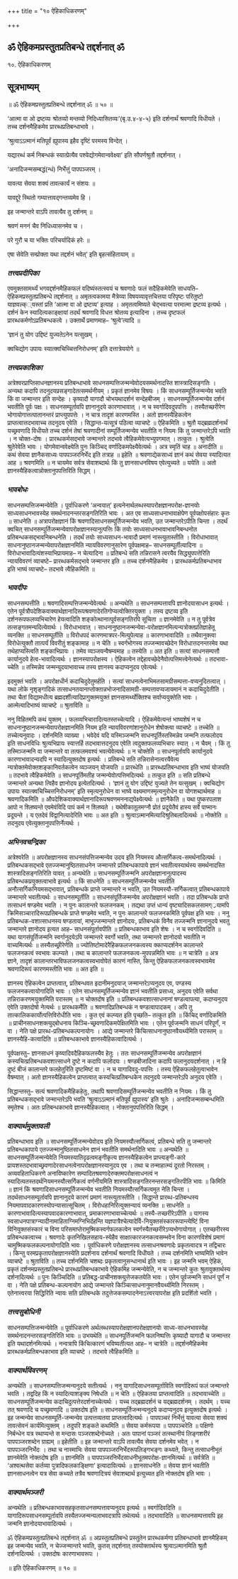 +++
title = "१० ऐहिकाधिकरणम्"

+++


## ॐ ऐहिकमप्रस्तुतप्रतिबन्धे तद्दर्शनात् ॐ

१०. ऐहिकाधिकरणम्

## **सूत्रभाष्यम्**

॥ ॐ ऐहिकमप्रस्तुतप्रतिबन्धे तद्दर्शनात् ॐ ॥ ५० ॥

‘आत्मा वा ओ द्रष्टव्यः श्रोतव्यो मन्तव्यो निदिध्यासितव्यः’(बृ.उ.४-४-५) इति दर्शनार्थं श्रवणादि विधीयते । तच्च दर्शनमैहिकमेव प्रारब्धप्रतिबन्धाभावे ।

‘श्रुत्वाऽऽत्मानं मतिपूर्वं ह्युपास्य इहैव दृष्टिं परमस्य विन्देत् ।

यद्यारब्धं कर्म निबन्धकं स्यात्प्रेत्यैव पश्येद्योगमेवान्ववेक्ष्या’ इति सौपर्णश्रुतौ तद्दर्शनात् ।

‘अनादिजन्मसम्बद्धं(न्धं) निर्भेत्तुं पापपञ्जरम् ।

यावत्या सेवया शक्यं तावत्कार्यं न संशयः ॥

यावद्दूरे स्थितो गम्यात्तावद्गन्तव्यमेव हि ।

इह जन्मान्तरे वाऽपि तावत्यैव तु दर्शनम् ॥

श्रवणं मननं चैव निधिध्यासनमेव च ।

परे गुरौ च या भक्तिः परिचर्यादिकं हरेः ॥

एषा सेवेति सम्प्रोक्ता यथा तद्दर्शनं भवेत्’ इति बृहत्संहितायाम् ॥

### ***तत्त्वप्रदीपिका***

एवमुक्तसामर्थ्यं भगवद्दर्शनमैहिकफलं वदिष्यंस्तत्स्वयं च श्रवणादेः फलं सदैहिकमेवेति साधयति– ऐहिकमप्रस्तुतप्रतिबन्धे तद्दर्शनात् ॥ अमृतत्वकामया मैत्रेय्या विषयव्यावृत्तचित्तया परिपृष्टः परितुष्टो याज्ञवल्क््यस्तां प्रति ‘आत्मा वा ओ द्रष्टव्य’ इत्याह । अमृतत्वमिष्यते चेद्भवत्या परमात्मा द्रष्टव्य इत्यर्थः । दर्शनं केन स्यादित्यकाङ्क्षायां तदर्थं श्रवणादि विधत्त श्रोतव्य इत्यादिना । तच्च दृष्टफलं प्रारब्धकर्मणोऽप्रतिबन्धकत्वे । उक्तार्थे प्रमाणमाह– ‘श्रुत्वे’त्यादि ॥

‘ज्ञानं तु योग उद्दिष्टं युज्यतेऽनेन यत्सुखम् ।

क्वचिद्योग उपायः स्यात्क्वचिच्चित्तनिरोधनम्’ इति दत्तात्रेययोगे ॥

### ***तत्त्वप्रकाशिका***

अत्रेश्वरप्राप्तिसाधनज्ञानस्य प्रतिबन्धाभावे साधनसम्पत्तिजन्मन्येवोदयसमर्थनादस्ति शास्त्रादिसङ्गतिः । अन्यथा कदापि तदनुदयप्रसङ्गादेतत्समर्थनीयम् । प्रकृतं ज्ञानमेव विषयः । किं साधनसम्पूर्तिजन्मन्येव भवति किं वा जन्मान्तर इति सन्देहः । कृष्यादौ यागादौ चोभयथादर्शनं सन्देहबीजम् । साधनसम्पूर्तिजन्मन्येव दर्शनं भवतीति पूर्वः पक्षः । साधनसम्पूर्तावपि ज्ञानानुदये कारणाभावात् । न च स्वर्गादिवदुपपत्तिः । तस्यैतच्छरीरेण भोगायोगात्तत्पातानन्तरं प्राप्त्युपपत्तेः । न चात्र तादृशं कारणमस्ति । अतो ज्ञानस्यैहिकत्वेन प्राप्तत्वात्तदभावाच्च तदनुदय एवेति । सिद्धान्त-यत्सूत्रं पठित्वा व्याचष्टे ॥ ऐहिकमिति ॥ श्रुतौ यद्ब्रह्मदर्शनार्थं यच्छ्रवणादि विधीयते तच्च दर्शनं तेषां श्रवणादीनां सम्पूर्तिजन्मन्येव भवतीति न नियमः किं तु जन्मान्तरेऽपि भवति । न चोक्त-दोषः । प्रारब्धकर्मसद्भावे जन्मान्तरे तदभावे त्वैहिकमेवेत्यभ्युपगमात् । तत्कुतः । श्रुत्वेति श्रुतेरेवेति भावः । योगमेवान्ववेक्ष्येति पुनः किञ्चिद् वर्णादिकमपेक्ष्यैवेत्यर्थः । अत्र स्मृतिं चाह ॥ अनादीति ॥ कथं सेवया ज्ञानैकसाध्यः पापपञ्जरनिर्भेद इति तत्राह ॥ इहेति ॥ श्रवणाद्येकसाध्यं ज्ञानं कथं सेवया स्यादित्यत आह ॥ श्रवणमिति ॥ न चायमेव सर्वत्र सेवाशब्दार्थः किं तु ज्ञानसाधनविषय एवेत्युच्यते ॥ ययेति ॥ अतो ज्ञानस्यैहिकत्वान्नोक्तानुपपत्तिरिति सिद्धम् ।

### ***भावबोधः***

साधनसम्पत्तिजन्मन्येवेति । पूर्वाधिकरणे ‘अन्वयात्’ इत्यनेनार्थलब्धस्यापरोक्षज्ञानपरोक्ष-ज्ञानयोः साध्यसाधनभावस्येह समर्थनादनन्तरसङ्गतिरिति भावः । अत एव साध्यसाधनाभावाक्षेपेण पूर्वपक्षोपसंहारः कृतः ॥ साधनेति ॥ अत्रापरोक्षज्ञानं किं श्रवणादिसाधनसम्पूर्तिजन्मन्येव भवति, उत जन्मान्तरेऽपीति चिन्ता । तदर्थं क्वचित् साधनसम्पूर्तिजन्मन्येवापरोक्षज्ञानस्यानुत्पत्तिः किं तयोः साध्यसाधनभावाभावनिबन्धनोत प्रतिबन्धकसद्भावनिबन्धनेति । तदर्थं तयोः साध्यसाधन-भावादौ प्रमाणं नास्त्युतास्तीति । विरोधाभावात् साधनानुष्ठानजन्मन्येवापरोक्षज्ञानमिति न्यायविवरणानुसारेण पूर्वपक्षमाह– साधनसम्पूर्तीत्यादिना ॥ विरोधाभावादित्यंशस्याभिप्रायमाह– न चेत्यादिना ॥ प्रतिबन्धे सति तन्निरासने त्वरयैव सिद्ध्युपपत्तेरिति न्यायविवरणं व्याचष्टे– प्रारब्धकर्मसद्भावे जन्मान्तर इति ॥ तच्च दर्शनमैहिकमेव । प्रारब्धकर्मप्रतिबन्धाभाव इति भाष्यं व्याचष्टे– तदभावे त्वैहिकमिति ॥

### ***भावदीपः***

साधनसम्पत्तीति ॥ श्रवणादिसम्पत्तिजन्मन्येवेत्यर्थः ॥ अन्यथेति ॥ साधनसम्पत्तावपि ज्ञानोदयासाधन इत्यर्थः । एतेन पूर्वत्रौपदेशिकवाक्यार्थज्ञानादिरूपश्रवणादेरतिगोप्यत्वोक्तिरयुक्ता । तस्य द्रष्टव्य इति दर्शनरूपफलव्यभिचारेण हेयत्वादिति शङ्कोत्थानात्पूर्वसङ्गतिरपि सूचिता ॥ ज्ञानमेवेति ॥ न तु पूर्वत्रेव तत्सङ्गतमन्यदित्येवार्थः । विरोधाभावात् । साधनानुष्ठानजन्मन्येवा-परोक्षज्ञानमित्यन्यत्रोक्तप्रतिज्ञाहेतू व्यनक्ति ॥ साधनसम्पूर्तीति ॥ विरोधपदं कारणमात्रपर-मित्युपेत्याह ॥ कारणाभावादिति ॥ तथैवानुक्त्वा विरोधेत्युक्तौ तात्पर्यं विवरीतुं शङ्कामाह ॥ न चेति ॥ स्वर्गभोगस्य तज्जन्मावच्छेदेन विरोधात्तदनन्तरमेव यथा तथेहाप्यस्त्विति शङ्काभिप्रायः । तमेव व्यञ्जयन्वैषम्यमाह ॥ तस्येति ॥ अत इति ॥ सत्यां साधनसम्पत्तौ कार्यानुदये हेत्व-भावादित्यर्थः । ज्ञानस्यापरोक्षस्य । ऐहिकत्वेन तद्देहावच्छेदेनैवोत्पत्तिमत्त्वेनेत्यर्थः ॥ तदभावा-च्चेति ॥ तस्मिन्नेव जन्मन्युदयाभावाच्च तस्य ज्ञानस्य कदाप्यनुदय एवेत्यर्थः ।

इदमुक्तं भवति । अपरोक्षधीर्न कदाचिदुदेतुमर्हति । सत्यां साधनत्वेनाभिमतसामग्रीसम्पत्ता-वप्यनुदितत्वात् । यथा लोके नृशृङ्गादिकं तत्साधनतयानाप्तोक्तान्नभोजनादिसामग्री-सम्पत्तावप्यजायमानं न कदाचिदुदेतीति । तथा चैतां विद्यामधीत्य ब्रह्मदर्शीत्यादिप्रागुक्तमयुक्तं ज्ञानसामर्थ्योक्तिश्च सर्वाप्ययुक्तेति भावः । आत्मेत्यादिभाष्यं व्याचष्टे ॥ श्रुताविति ॥

ननु विहितमपि कथं युक्तम् । फलव्यभिचारादित्यतस्तच्चेत्यादि । ऐहिकमेवेत्यन्तं भाष्यशेषं न च साधनानुष्ठानजन्मन्येवापरोक्षज्ञानमिति नियम इति न्यायविवरणांशानुरोधेन शेषोक्त्या व्याचष्टे ॥ तच्चेति ॥ तच्चेत्यनुवादः । दर्शनमिति व्याख्या । भवेदेवं यदि यस्मिञ्जन्मनि साधनपूर्तिस्तस्मिन्नेव जन्मनि तत्फलोदय इति साधनविधिः श्रुत्यभिप्रायः स्यात्तर्हि तदभावात्तदनुदय एवेति त्वदुक्तफलव्यभिचारः स्यात् । न चैवम् । किं तु तस्मिञ्जन्मनि वा जन्मान्तरे वा तत्फलमवश्यं भवत्येवेत्यर्थः ॥ न चोक्तेति ॥ साधनपूर्तावपि कार्यानुदये कारणाभावादन्यदपि न स्यादित्युक्तदोष इत्यर्थः । प्रतिबन्धे सति तन्निरासेनात्वरयैवेत्य न्यत्रोक्तमेवोक्तशङ्कानिवर्तकत्वेन व्यञ्जयन् योजयति ॥ प्रारब्धेति ॥ प्रारब्धप्रतिबन्धाभाव इति भाष्यं योजयति ॥ तदभावे त्वैहिकमेवेति ॥ साधनपूर्तिमतीह जन्मन्येवोत्पत्तिमदित्यर्थः ॥ तत्कुत इति ॥ सति प्रतिबन्धे जन्मान्तरे अन्यथा त्विहैव ज्ञानोदय इत्येतदित्यर्थः । ‘ज्ञानं तु योग उद्दिष्टं युज्यते तेन यत्सुखम् । क्वचिद्योग उपायः स्यात्क्वचिच्चित्तनिरोधनम्’ इति स्मृत्यनुरोधेन वा भाष्ये वक्ष्यमाणस्मृत्यनुरोधेन वा योगशब्दार्थमाह ॥ श्रवणादिकमिति ॥ औपदेशिकवाक्यार्थज्ञानादिरूपश्रवणमननाद्यपेक्ष्येत्यर्थः ॥ ज्ञानैकेति ॥ यथा पुष्करपलाश आपो न श्लिष्यन्ते एवमेवंविदि पापं कर्म न श्लिष्यते । यथेषीकातूलमग्नौ प्रोतं प्रदूयेतैवं हास्य सर्वे पाप्मानः प्रदूयन्ते । य एतदेवं विद्वानित्यादेरिति भावः ॥ अत इति ॥ श्रुत्वाऽत्मानमित्यादिश्रुतिबलादित्यर्थः ॥ नोक्तेति ॥ तदनुदय एवेत्युक्तानुपपत्तिर्नेत्यर्थः ।

### ***अभिनवचन्द्रिका***

अत्रेश्वरेति ॥ अपरोक्षज्ञानस्य साधनसंपत्तिजन्मन्येव उदय इति नियमस्य औत्सर्गिकत्व-समर्थनादित्यर्थः । प्रतिबन्धकसद्भावे एतज्जन्मानुष्ठितसाधनेन जन्मान्तरे प्रतिबन्धकापाये ज्ञानं भवतीत्यस्यार्थस्य समर्थनादस्ति शास्त्रादिसङ्गतिरिति यावत् ॥ अन्यथेति ॥ साधनसम्पूर्तिजन्मनि अपरोक्षज्ञानानुत्पादस्य प्रतिबन्धकप्रयुक्तत्वाभावे इत्यर्थः ॥ किं साधनेति ॥ साधनसम्पूर्तिजन्मन्येव भवतीति अनौत्सर्गिकनियमसद्भावात्, प्रतिबन्धके प्राप्ते जन्मान्तरे न भवति, उत नियमस्यौ-सर्गिकत्वात् प्रतिबन्धकापाये जन्मान्तरे भवतीत्यर्थः ॥ साधनसम्पूर्तीति ॥ साधनसंपूर्तिजन्मन्येव अपरोक्षज्ञानं भवति । तदा प्रतिबन्धके प्राप्ते तत्साधनं षण्डमेव भवति । न पुनः कालान्तरे फलजनकम् । तद्यथा उप्तं धान्यं वृष्ट्यादिसकलसामग््रयामपि क्रिमिसञ्चारादिरूपप्रतिबन्धके प्राप्ते षण्डमेव भवति, न पुनः कालान्तरे फलजनकमिति पूर्वपक्ष इति भावः । ननु प्रतिबन्धक-वशात्साधनस्य षण्डतायां, माभूज्जन्मान्तरे ज्ञानोदयः, प्रतिबन्धकं विनैव तज्जन्मनि ज्ञानानुदये भवतु जन्मान्तरे ज्ञानोदय इत्यत आह– साधनसंपूर्तावपीति ॥ प्रतिबन्धकाभाव इति शेषः । न च स्वर्गादिवदिति ॥ यथा यागसंपूर्तिजन्मनि स्वर्गानुदयेऽपि जन्मान्तरे स्वर्गो भवति, तथा जन्मान्तरे ज्ञानोदयो भवतीति न वाच्यमित्यर्थः ॥ तस्यैतच्छ्रीरेणेति ॥ ज्योतिष्टोमादेरैहिकफलजनकत्वस्य क्काप्यदर्शनेन कालान्तरे फलजनकत्वं स्वभावः कल्प्यते । तथा च कालान्तरे फलजनकत्व-मुपपन्नमिति भावः ॥ न चात्रेति ॥ अत्र ज्ञाने, तादृशं कालान्तरभाविफलजनकत्वस्वभावोपेतं कारणं नास्ति, किन्तु ऐहिकफलजनकत्वस्वभावमेव श्रवणादिरूपं कारणमस्तीति भावः ॥ अत इति ॥

ज्ञानस्य ऐहिकत्वेन प्राप्तत्वात्, प्रतिबन्धवत इदानीमनुदयाज् जन्मान्तरेऽप्यनुदय एव, पण्डस्य फलजनकत्वायोगादिति भावः । एतेन साधनसम्पूर्तिजन्मन्येव ज्ञानं भवतीति प्रसाध्य, अनुदय एवेति सर्वथा तन्निराकरणमयुक्तमिति परास्तम् ॥ न चोक्तदोष इति ॥ प्रतिबन्धकवशात्साधनानां षण्डत्वापत्या, कदाप्यनुदय एवेति उक्तदोषो नेत्यर्थः ॥ प्रारब्धकर्मेति ॥ श्रवणादिप्रतिबन्धकं न षण्डत्वापादकम् । अपि तु तात्कालिककार्योत्पत्तिविरोधीति भावः । कुत एवं कल्प्यत इति पृच्छति– तत्कुत इति ॥ किंचिद् वर्णादिकमिति ॥ प्राचीनसाधनशक्त्युद्बोधनाय किञ्चि-च्छ्रवणादिकमपेक्षितमिति भावः । एतेन पूर्वजन्मनि साधनं परिपूर्णं, न वा । नेति पक्षे प्रारब्ध-प्रतिबन्धकल्पनायोगः । आद्ये जन्मान्तरे किंचित्साधनानुष्ठानवैयर्थ्यमिति परास्तम् ॥ ज्ञानस्यैहि-कत्वादिति ॥ प्रतिबन्धकाभावे ज्ञानस्यैहिकत्वादित्यर्थः ।

पूर्वपक्षस्तु– ज्ञानसाधनं कृष्यादिवदैहिकफलस्यैव हेतुः । ततः साधनसम्पूर्तिजन्मन्येव अपरोक्षज्ञानं कस्यचित्प्रतिबन्धकवशात्साधने दुष्टे न कदापि फलोदयः । षण्डबीजादिना कदापि फलानुदयदर्शनात् । न हि दुष्टं बीजं कालान्तरे फलहेतुरिति दृष्टमिष्टं वा । न च यागादिवदु-पपत्तिः । तस्य ऐहिकफलहेतुत्वाभावेन वैषम्यात् । अतो ज्ञानस्यैहिकत्वेन प्राप्तत्वात् कस्यचित्प्रतिबन्धकेन तदनुदये जन्मान्तरेऽपि अनुदय एवेति ।

सिद्धान्तस्तु– सत्यं श्रवणादिकमैहिकहेतुः, तथापि श्रवणादिसम्पूर्तिजन्मन्येव भवतीति न नियमः । किं तु प्रतिबन्धकसद्भावे जन्मान्तरेऽपि भवति ‘श्रुत्वाऽऽत्मानं मतिपूर्वं ह्युपास्य’ इति श्रुतेः । अनादिजन्मसम्बन्धमिति स्मृतेश्च । अतः प्रतिबन्धकाभावे ज्ञानस्यैहिकत्वात् । नोक्तानुपपत्तिरिति सिद्धम् ।

### ***वाक्यार्थमुक्तावली***

प्रतिबन्धाभाव इति ॥ साधनसम्पूर्तिजन्मन्येवोदय इति नियमस्यौत्सर्गिकत्वं, प्रतिबन्धे सति तु जन्मान्तरे प्रतिबन्धकापाये एतज्जन्मानुष्ठितसाधनेन ज्ञानं भवतीति समर्थनादिति भावः ॥ अन्यथेति ॥ साधनसम्पूर्तिजन्मन्येवेति नियमस्यातिदृढत्वमङ्गीकृत्य ज्ञानस्यैहिकत्वेन प्राप्त्यङ्गी-कारे प्रायशस्तदभावाच्छ्रवणादेरसाधनत्वेनापरोक्षज्ञानस्यानुदय एव । तथा च तन्माहात्म्यं दूरतो निरस्तम् । अव्यवहिताधिकरणे अनाविष्कारेण सम्पादितश्रवणादेरुक्तमपरोक्षसाधनत्वं न स्यादित्यतस्तदर्थनियमनस्यौत्सर्गिकत्वं वर्णनीयमिति शास्त्रादिसङ्गतिरनन्तरसङ्गतिरपीति भावः ॥ किमिति ॥ ज्ञानं किं श्रवणादिसाधनसम्पूर्तिजन्मन्येव भवतीति नियमस्यौत्सर्गिकत्वमुत नेति चिन्ता । तदर्थसाधनसम्पूर्तावपि ज्ञानानुदये कारणं प्रमाणं नास्त्युतास्तीति । सिद्धान्ते प्रारब्ध-प्रतिबन्धस्य नियमापवादकारणस्योपन्यासात्सूचितम् । विरोधहानिरित्युक्तन्यायं व्यनक्ति ॥ साधनेति ॥ कारणाभावादित्यस्यापवादकारणाभावात्, प्रमाकारणाभावाच्चेत्यर्थः ॥ तस्यै-तच्छरीरेऽपीति ॥ यागस्य स्वसाधनपात्राग्न्यादीनामाहिताग्निमग्निभिर्दहन्ति यज्ञपात्रैश्चेत्यादेर्वि-नियुक्तसंस्काररूपान्त्येष्टिं विना विनियुक्तसंस्कारं च विना परिसमाप्तेरामुष्मिकस्वर्गफलकत्वेन स्वर्गस्यैतच्छरीरेऽप्यभोगायोगात् । एतच्छरीरस्य प्रतिबन्धकत्वाच्च । श्रवणादेः कृतनिखिलसहाय-स्येहैव साक्षात्कारजनकत्वसम्भवेन विना कारणविशेषं प्रमाणं चामुष्मिकफलकल्पनायोगादिति भावः । पूर्वाधिकरणे परोक्षज्ञानस्य तत्साधनश्रवणादेः प्रकृतत्वादत्र न तद्विचारः । किन्तु परमप्रकृतापरोक्षज्ञानस्येति प्रदर्शनाय दर्शनार्थं श्रवणादि विधीयते । तच्च दर्शनमिति भाष्यमिति भावेन व्याचष्टे ॥ श्रुताविति ॥ तच्च दर्शनमिति चशब्दः प्रकृतत्वानुसन्धानार्थ इति भावः । इह जन्मनि भवम् ऐहिकं, प्रकृतं दर्शनमप्रस्तुतप्रतिबन्धे प्रारब्धप्रतिबन्धकाभावे ऐहिकमिह जन्मन्येवेति, न च जन्मान्तरे कुतः श्रुतावुक्तार्थस्य दर्शनादित्यर्थः ॥ पुनः किञ्चिदिति ॥ प्रतिबद्ध-प्राचीनशक्त्युत्तेजकतयेति भावः । एतेन पूर्वजन्मनि साधनं पूर्णं न वा । नेति पक्षे प्रतिबन्ध-कल्पनायोग आद्ये जन्मान्तरे किञ्चित्साधनानुमानवैयर्थ्यमिति निरस्तम् । एतेनात्त्वरया सिद्धिरिति न्यायः सति प्रतिबन्धके तदुत्तेजकसम्पादनेनाऽत्त्वरयापरोक्ष इति प्रदर्शितो भवति ।

### ***तत्त्वसुबोधिनी***

साधनसम्पत्तिजन्मन्येवेति ॥ पूर्वाधिकरणे अर्थलब्धस्यापरोक्षज्ञानपरोक्षज्ञानयोः साध्य-साधनभावस्येह समर्थनादनन्तरसङ्गतिरिति भावः ॥ उभयथेति ॥ साधनपूर्तिजन्मनि फलनिष्पत्तिः कृष्यादौ यागादौ च जन्मान्तर इति यथादर्शनमित्यर्थः । नन्वत्रापि किंचित्कारणं भविष्यतीत्यत आह– न चात्रेति ॥ तद्दर्शनमैहिकमेव प्रारब्धकर्मप्रतिबन्धकाभाव इति व्याचष्टे । तदभावे त्वैहिकमिति ॥

### ***वाक्यार्थविवरणम्***

अन्यथेति ॥ साधनसम्पत्तिजन्मन्यनुदये सतीत्यर्थः । ननु यागादिसाधनसम्पूर्ताविति स्वर्गादिरूपं फलं जन्मान्तरे भवति । तद्वदिह किं न स्यादित्याशङ्क्य निषेधति ॥ न चेति ॥ ऐहिकतया प्राप्तत्वादिति ॥ तदभावाच्चेति ॥ साधनसम्पूर्तिजन्मन्येव कदाचिदुत्पत्तेरदर्शनाच्चेत्यर्थः । यच्च तद्ब्रह्मदर्शनं च यद्ब्रह्मदर्शनम् । तदर्थम् । यच्च तत् श्रवणादि च यच्छ्रवणादि ॥ उक्तदोष इति ॥ साधनसम्पूर्तिजन्मन्यनुदये कदाप्यनुदय इत्युक्तदोष इत्यर्थः । इह जन्मन्येव साधनसम्पूर्ति-जन्मन्येव उत्पत्तव्यतया प्राप्तत्वादित्यर्थः । पापपञ्चरं निर्भेत्तुं यावत्या सेवया शक्यं तावत्सेवनं कार्यमित्युक्तम् । तदुपरि शङ्कते कथमिति ॥ सेवया कर्मरूपया ॥ पापपञ्चरेति ॥ पक्षिणो निर्बन्धेन यत्र स्थाप्यन्ते स मन्दासः पञ्जरशब्देनोच्यते । अतः पापानां पञ्जरं तत्स्थानीयं लिङ्गशरीरं पापपञ्जरशब्देन ग्राह्यम् ॥ इहेतीति ॥ इह जन्मान्तरे वाऽपि तावत्यैव सेवया दर्शनमेव भवेत् । न पापपञ्जरनिर्भेदः । तथा च नास्माभिः सेवया पापपञ्जरनिर्भेदरूपलिङ्गभङ्गः कथ्यते, किन्तु तत्साधनीभूतं ज्ञानमेवेति नोक्तदोष इति ॥ ज्ञानमिति ॥ पापपञ्जरनिर्भेदसाधनीभूतमपरोक्ष-ज्ञानमित्यर्थः ॥ सर्वत्रेति ॥ ‘अश्वत्थसेवा कर्तव्या पुत्रादिफलकाङ्क्षिणा’ इत्यादावित्यर्थः ॥ ज्ञानसाधनेति ॥ सेवया ज्ञानं भवतीति ज्ञानसाधनत्वेन यत्र सेवा कथ्यते तत्रैव श्रवणादित्रयं सेवाशब्दार्थ इत्युच्यत इति नोक्तदोष इति भावः ।

### ***वाक्यार्थमञ्जरी***

अन्यथेति ॥ प्रतिबन्धकाभावसहकृतसाधनसम्पत्तावप्यनुदय इत्यर्थः ॥ स्वर्गादिवदिति ॥ यागादिरूपसाधनसम्पूर्तावपि तस्यैतज्जन्मन्यलाभवदत्रापि तथेत्यर्थः ॥ तदभावादिति ॥ साधनसम्पत्तावपि इह जन्मनि ज्ञानोदयाभावादित्यर्थः ।

ॐ ऐहिकमप्रस्तुतप्रतिबन्धे तद्दर्शनात् ॐ ॥ अप्रस्तुतप्रतिबन्धे प्रस्तुतेन प्रारब्धकर्मणा प्रतिबन्धाभावे ज्ञानमैहिकम् इह जन्मन्येव भवति, न चेज्जन्मान्तरे भवति, कुतस् तद्दर्शनात् तस्योक्तार्थस्य श्रुत्वाऽत्मानमिति श्रुतौ दर्शनादित्यर्थः । उक्तदोषः कारणाभावरूपः ।

॥ इति ऐहिकाधिकरणम् ॥ १० ॥



